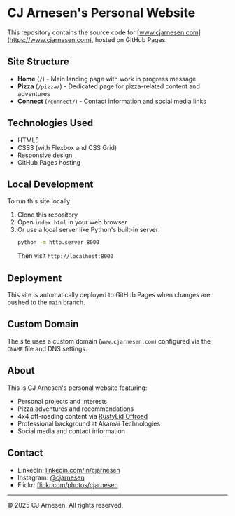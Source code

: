 # CJ Arnesen's Personal Website

This repository contains the source code for [www.cjarnesen.com](https://www.cjarnesen.com), hosted on GitHub Pages.

## Site Structure

- **Home** (`/`) - Main landing page with work in progress message
- **Pizza** (`/pizza/`) - Dedicated page for pizza-related content and adventures
- **Connect** (`/connect/`) - Contact information and social media links

## Technologies Used

- HTML5
- CSS3 (with Flexbox and CSS Grid)
- Responsive design
- GitHub Pages hosting

## Local Development

To run this site locally:

1. Clone this repository
2. Open `index.html` in your web browser
3. Or use a local server like Python's built-in server:
   ```bash
   python -m http.server 8000
   ```
   Then visit `http://localhost:8000`

## Deployment

This site is automatically deployed to GitHub Pages when changes are pushed to the `main` branch.

## Custom Domain

The site uses a custom domain (`www.cjarnesen.com`) configured via the `CNAME` file and DNS settings.

## About

This is CJ Arnesen's personal website featuring:
- Personal projects and interests
- Pizza adventures and recommendations  
- 4x4 off-roading content via [RustyLid Offroad](https://www.rustylidoffroad.com)
- Professional background at Akamai Technologies
- Social media and contact information

## Contact

- LinkedIn: [linkedin.com/in/cjarnesen](https://www.linkedin.com/in/cjarnesen/)
- Instagram: [@cjarnesen](https://www.instagram.com/cjarnesen/)
- Flickr: [flickr.com/photos/cjarnesen](https://www.flickr.com/photos/cjarnesen/)

---

© 2025 CJ Arnesen. All rights reserved.